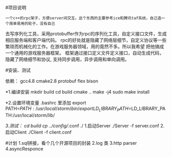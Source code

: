 #项目说明

	一个c++的rpc架子，方便server间交互。这个东西的主要参考ice和腾讯taf系统，自己造一个简单易用的轮子，没有自己
去写序列化工具，采用protobuffer作为rpc的序列化工具，自定义接口文件，生成相应服务端和客户端代码。
	rpc的好处就是隐藏了网络层细节，自定义协议等一些繁琐而机械化的工作。在游戏服务器领域，用的竟然不多。所以我希望
把他搞成一个通用的游戏服务器框架。
	框架通过接口定义文件定义接口，自动生成代码，隐藏了网络细节和协议, 支持同步调用，异步调用和单向调用。

#安装、测试

依赖： gcc4.8 cmake2.8 protobuf flex bison

*1.编译安装
		mkdir build
		cd build 
		cmake ..
		make -j4
		sudo make install

*2.设置环境变量
		.bashrc 里添加
		export PATH=$PATH:/usr/local/storm/bin/
		export LD_LIBRARY_PATH=$LD_LIBRARY_PATH:/usr/local/storm/lib/

*3.测试：
		cd build
		cp ../config/*.conf ./
		1.启动Server
		  ./Server -f server.conf
		2.启动Client
		  ./Client  -f client.conf

#计划
	1.sql拼接，看个几个开源项目的封装
	2.log 类
	3.http parser
	4.asyncResponce

